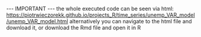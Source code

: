 --- IMPORTANT --- the whole executed code can be seen via html: https://piotrwieczorekk.github.io/projects_R/time_series/unemp_VAR_model/unemp_VAR_model.html alternatively you can navigate to the html file and download it, or download the Rmd file and open it in R

